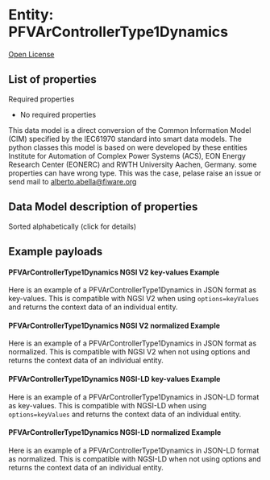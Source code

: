 Entity: PFVArControllerType1Dynamics  
====================================  
[Open License](https://github.com/smart-data-models//dataModel.EnergyCIM/blob/master/PFVArControllerType1Dynamics/LICENSE.md)  

## List of properties  

Required properties  
- No required properties    
This data model is a direct conversion of the Common Information Model (CIM) specified by the IEC61970 standard into smart data models. The python classes this model is based on were developed by these entities Institute for Automation of Complex Power Systems (ACS), EON Energy Research Center (EONERC) and RWTH University Aachen, Germany. some properties can have wrong type. This was the case, pelase raise an issue or send mail to alberto.abella@fiware.org  
## Data Model description of properties  
Sorted alphabetically (click for details)  
## Example payloads    
#### PFVArControllerType1Dynamics NGSI V2 key-values Example    
Here is an example of a PFVArControllerType1Dynamics in JSON format as key-values. This is compatible with NGSI V2 when  using `options=keyValues` and returns the context data of an individual entity.  
#### PFVArControllerType1Dynamics NGSI V2 normalized Example    
Here is an example of a PFVArControllerType1Dynamics in JSON format as normalized. This is compatible with NGSI V2 when not using options and returns the context data of an individual entity.  
#### PFVArControllerType1Dynamics NGSI-LD key-values Example    
Here is an example of a PFVArControllerType1Dynamics in JSON-LD format as key-values. This is compatible with NGSI-LD when  using `options=keyValues` and returns the context data of an individual entity.  
#### PFVArControllerType1Dynamics NGSI-LD normalized Example    
Here is an example of a PFVArControllerType1Dynamics in JSON-LD format as normalized. This is compatible with NGSI-LD when not using options and returns the context data of an individual entity.  
